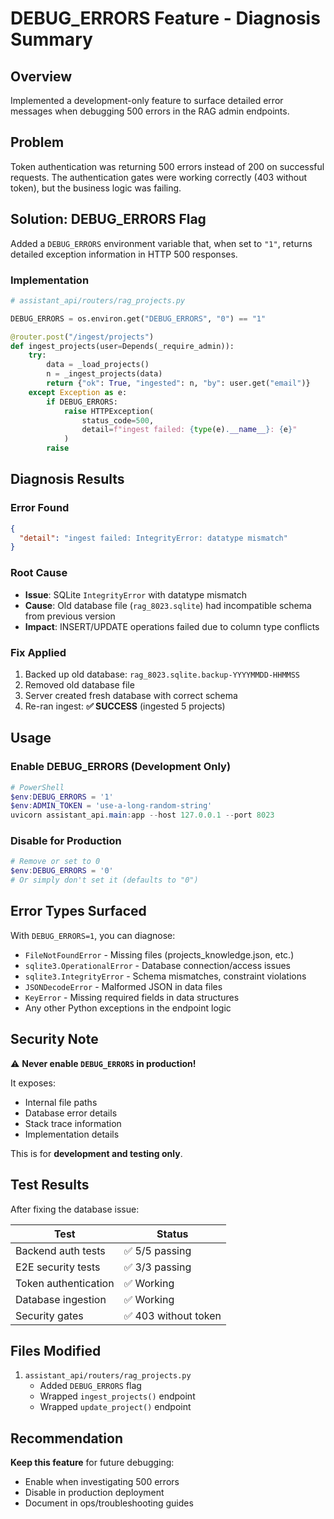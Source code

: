 # DEBUG_ERRORS Feature - Diagnosis Summary

## Overview

Implemented a development-only feature to surface detailed error messages when debugging 500 errors in the RAG admin endpoints.

## Problem

Token authentication was returning 500 errors instead of 200 on successful requests. The authentication gates were working correctly (403 without token), but the business logic was failing.

## Solution: DEBUG_ERRORS Flag

Added a `DEBUG_ERRORS` environment variable that, when set to `"1"`, returns detailed exception information in HTTP 500 responses.

### Implementation

```python
# assistant_api/routers/rag_projects.py

DEBUG_ERRORS = os.environ.get("DEBUG_ERRORS", "0") == "1"

@router.post("/ingest/projects")
def ingest_projects(user=Depends(_require_admin)):
    try:
        data = _load_projects()
        n = _ingest_projects(data)
        return {"ok": True, "ingested": n, "by": user.get("email")}
    except Exception as e:
        if DEBUG_ERRORS:
            raise HTTPException(
                status_code=500,
                detail=f"ingest failed: {type(e).__name__}: {e}"
            )
        raise
```

## Diagnosis Results

### Error Found
```json
{
  "detail": "ingest failed: IntegrityError: datatype mismatch"
}
```

### Root Cause
- **Issue**: SQLite `IntegrityError` with datatype mismatch
- **Cause**: Old database file (`rag_8023.sqlite`) had incompatible schema from previous version
- **Impact**: INSERT/UPDATE operations failed due to column type conflicts

### Fix Applied
1. Backed up old database: `rag_8023.sqlite.backup-YYYYMMDD-HHMMSS`
2. Removed old database file
3. Server created fresh database with correct schema
4. Re-ran ingest: **✅ SUCCESS** (ingested 5 projects)

## Usage

### Enable DEBUG_ERRORS (Development Only)

```powershell
# PowerShell
$env:DEBUG_ERRORS = '1'
$env:ADMIN_TOKEN = 'use-a-long-random-string'
uvicorn assistant_api.main:app --host 127.0.0.1 --port 8023
```

### Disable for Production

```powershell
# Remove or set to 0
$env:DEBUG_ERRORS = '0'
# Or simply don't set it (defaults to "0")
```

## Error Types Surfaced

With `DEBUG_ERRORS=1`, you can diagnose:
- `FileNotFoundError` - Missing files (projects_knowledge.json, etc.)
- `sqlite3.OperationalError` - Database connection/access issues
- `sqlite3.IntegrityError` - Schema mismatches, constraint violations
- `JSONDecodeError` - Malformed JSON in data files
- `KeyError` - Missing required fields in data structures
- Any other Python exceptions in the endpoint logic

## Security Note

⚠️ **Never enable `DEBUG_ERRORS` in production!**

It exposes:
- Internal file paths
- Database error details
- Stack trace information
- Implementation details

This is for **development and testing only**.

## Test Results

After fixing the database issue:

| Test | Status |
|------|--------|
| Backend auth tests | ✅ 5/5 passing |
| E2E security tests | ✅ 3/3 passing |
| Token authentication | ✅ Working |
| Database ingestion | ✅ Working |
| Security gates | ✅ 403 without token |

## Files Modified

1. `assistant_api/routers/rag_projects.py`
   - Added `DEBUG_ERRORS` flag
   - Wrapped `ingest_projects()` endpoint
   - Wrapped `update_project()` endpoint

## Recommendation

**Keep this feature** for future debugging:
- Enable when investigating 500 errors
- Disable in production deployment
- Document in ops/troubleshooting guides
